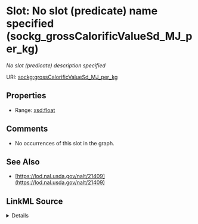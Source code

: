

# Slot: No slot (predicate) name specified (sockg_grossCalorificValueSd_MJ_per_kg)


_No slot (predicate) description specified_







URI: [sockg:grossCalorificValueSd_MJ_per_kg](https://idir.uta.edu/sockg-ontology/docs/grossCalorificValueSd_MJ_per_kg)



<!-- no inheritance hierarchy -->








## Properties

* Range: [xsd:float](http://www.w3.org/2001/XMLSchema#float)





## Comments

* No occurrences of this slot in the graph.

## See Also

* [https://lod.nal.usda.gov/nalt/21409](https://lod.nal.usda.gov/nalt/21409)



## LinkML Source

<details>

```yaml
name: sockg_grossCalorificValueSd_MJ_per_kg
description: No slot (predicate) description specified
title: No slot (predicate) name specified
comments:
- No occurrences of this slot in the graph.
from_schema: soc-kg
see_also:
- https://lod.nal.usda.gov/nalt/21409
rank: 1000
domain: sockg_BioMassEnergy
slot_uri: sockg:grossCalorificValueSd_MJ_per_kg
alias: sockg_grossCalorificValueSd_MJ_per_kg
range: float

```
</details>